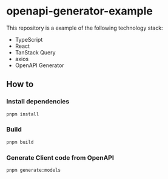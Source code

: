# openapi-generator-example

This repository is a example of the following technology stack:

- TypeScript
- React
- TanStack Query
- axios
- OpenAPI Generator

## How to

### Install dependencies

```zsh
pnpm install
```

### Build

```zsh
pnpm build
```

### Generate Client code from OpenAPI

```zsh
pnpm generate:models
```
